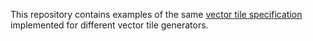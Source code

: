 This repository contains examples of the same [vector tile specification](SPEC.md) implemented for different vector tile generators.